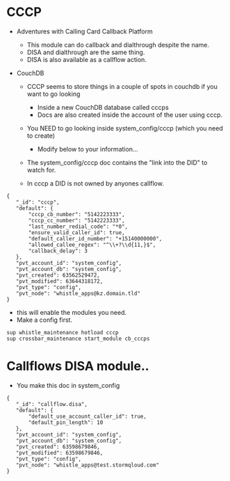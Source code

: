 # CCCP

* Adventures with Calling Card Callback Platform
  * This module can do callback and dialthrough despite the name.
  * DISA and dialthrough are the same thing.
  * DISA is also available as a callflow action.
  
* CouchDB
  * CCCP seems to store things in a couple of spots in couchdb if you want to go looking
    * Inside a new CouchDB database called cccps
    * Docs are also created inside the account of the user using cccp.
  * You NEED to go looking inside system_config/cccp (which you need to create)
    * Modify below to your information...

  * The system_config/cccp doc contains the "link into the DID" to watch for.
  * In cccp a DID is not owned by anyones callflow.
  
```
{
   "_id": "cccp",
   "default": {
       "cccp_cb_number": "5142223333",
       "cccp_cc_number": "5142223333",
       "last_number_redial_code": "*0",
       "ensure_valid_caller_id": true,
       "default_caller_id_number": "+15140000000",
       "allowed_callee_regex": "^\\+?\\d{11,}$",
       "callback_delay": 3
   },
   "pvt_account_id": "system_config",
   "pvt_account_db": "system_config",
   "pvt_created": 63562529472,
   "pvt_modified": 63644318172,
   "pvt_type": "config",
   "pvt_node": "whistle_apps@kz.domain.tld"
}

```



* this will enable the modules you need.
* Make a config first.
```
sup whistle_maintenance hotload cccp
sup crossbar_maintenance start_module cb_cccps
```
  




# Callflows DISA module..
* You make this doc in system_config

```
{
   "_id": "callflow.disa",
   "default": {
       "default_use_account_caller_id": true,
       "default_pin_length": 10
   },
   "pvt_account_id": "system_config",
   "pvt_account_db": "system_config",
   "pvt_created": 63598679846,
   "pvt_modified": 63598679846,
   "pvt_type": "config",
   "pvt_node": "whistle_apps@test.stormqloud.com"
}
```
